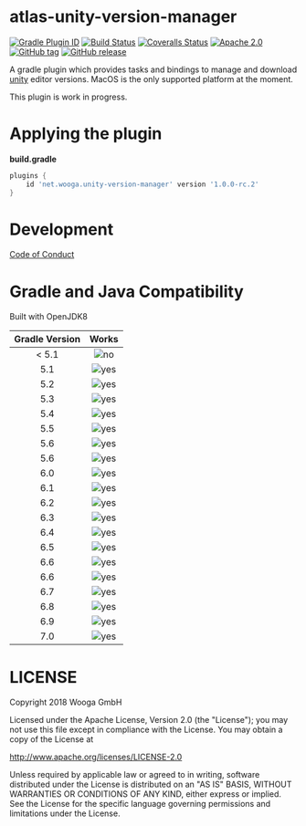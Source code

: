 atlas-unity-version-manager
===========================

[![Gradle Plugin ID](https://img.shields.io/badge/gradle-net.wooga.unity--version--manager-brightgreen.svg?style=flat-square)](https://plugins.gradle.org/plugin/net.wooga.build-unity)
[![Build Status](https://wooga-shields.herokuapp.com/jenkins/s/https/atlas-jenkins.wooga.com/job/atlas-plugins/job/atlas-unity-version-manager/job/master.svg?style=flat-square)]()
[![Coveralls Status](https://img.shields.io/coveralls/wooga/atlas-unity-version-manager/master.svg?style=flat-square)](https://coveralls.io/github/wooga/atlas-unity-version-manager?branch=master)
[![Apache 2.0](https://img.shields.io/badge/license-Apache%202-blue.svg?style=flat-square)](https://raw.githubusercontent.com/wooga/atlas-unity-version-manager/master/LICENSE)
[![GitHub tag](https://img.shields.io/github/tag/wooga/atlas-unity-version-manager.svg?style=flat-square)]()
[![GitHub release](https://img.shields.io/github/release/wooga/atlas-unity-version-manager.svg?style=flat-square)]()

A gradle plugin which provides tasks and bindings to manage and download [unity] editor versions.
MacOS is the only supported platform at the moment.

This plugin is work in progress.

# Applying the plugin

**build.gradle**
```groovy
plugins {
    id 'net.wooga.unity-version-manager' version '1.0.0-rc.2'
}
```


Development
===========

[Code of Conduct](docs/Code-of-conduct.md)

Gradle and Java Compatibility
=============================

Built with OpenJDK8

| Gradle Version  | Works  |
| :-------------: | :----: |
| < 5.1           | ![no]  |
| 5.1             | ![yes] |
| 5.2             | ![yes] |
| 5.3             | ![yes] |
| 5.4             | ![yes] |
| 5.5             | ![yes] |
| 5.6             | ![yes] |
| 5.6             | ![yes] |
| 6.0             | ![yes] |
| 6.1             | ![yes] |
| 6.2             | ![yes] |
| 6.3             | ![yes] |
| 6.4             | ![yes] |
| 6.5             | ![yes] |
| 6.6             | ![yes] |
| 6.6             | ![yes] |
| 6.7             | ![yes] |
| 6.8             | ![yes] |
| 6.9             | ![yes] |
| 7.0             | ![yes] |

LICENSE
=======

Copyright 2018 Wooga GmbH

Licensed under the Apache License, Version 2.0 (the "License");
you may not use this file except in compliance with the License.
You may obtain a copy of the License at

<http://www.apache.org/licenses/LICENSE-2.0>

Unless required by applicable law or agreed to in writing, software
distributed under the License is distributed on an "AS IS" BASIS,
WITHOUT WARRANTIES OR CONDITIONS OF ANY KIND, either express or implied.
See the License for the specific language governing permissions and
limitations under the License.

<!-- Links -->
[unity]:                https://unity3d.com/ "Unity 3D"
[unity_cmd]:            https://docs.unity3d.com/Manual/CommandLineArguments.html
[gradle]:               https://gradle.org/ "Gradle"

[yes]:                  https://atlas-resources.wooga.com/icons/icon_check.svg "yes"
[no]:                   https://atlas-resources.wooga.com/icons/icon_uncheck.svg "no"

